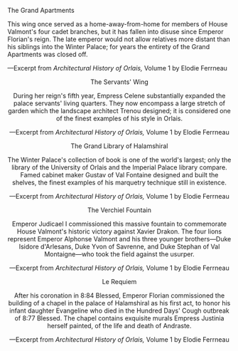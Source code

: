 The Grand Apartments

This wing once served as a home-away-from-home for members of House Valmont's four cadet branches, but it has fallen into disuse since Emperor Florian's reign. The late emperor would not allow relatives more distant than his siblings into the Winter Palace; for years the entirety of the Grand Apartments was closed off.

—Excerpt from <i> Architectural History of Orlais, </i> Volume 1 by Elodie Ferrneau
<center>

The Servants' Wing

During her reign's fifth year, Empress Celene substantially expanded the palace servants' living quarters. They now encompass a large stretch of garden which the landscape architect Trenou designed; it is considered one of the finest examples of his style in Orlais.

—Excerpt from <i> Architectural History of Orlais, </i> Volume 1 by Elodie Ferrneau
<center>

The Grand Library of Halamshiral

The Winter Palace's collection of book is one of the world's largest; only the library of the University of Orlais and the Imperial Palace library compare. Famed cabinet maker Gustav of Val Fontaine designed and built the shelves, the finest examples of his marquetry technique still in existence.

—Excerpt from <i> Architectural History of Orlais, </i> Volume 1 by Elodie Ferrneau
<center>

The Verchiel Fountain

Emperor Judicael I commissioned this massive fountain to commemorate House Valmont's historic victory against Xavier Drakon. The four lions represent Emperor Alphonse Valmont and his three younger brothers—Duke Isidore d'Arlesans, Duke Yvon of Savrenne, and Duke Stephan of Val Montaigne—who took the field against the usurper.

—Excerpt from <i> Architectural History of Orlais, </i> Volume 1 by Elodie Ferrneau
<center>

Le Requiem

After his coronation in 8:84 Blessed, Emperor Florian commissioned the building of a chapel in the palace of Halamshiral as his first act, to honor his infant daughter Evangeline who died in the Hundred Days' Cough outbreak of 8:77 Blessed. The chapel contains exquisite murals Empress Justinia herself painted, of the life and death of Andraste.

—Excerpt from <i> Architectural History of Orlais, </i> Volume 1 by Elodie Ferrneau
